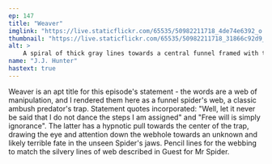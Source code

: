 ```yaml
---
ep: 147
title: "Weaver"
imglink: "https://live.staticflickr.com/65535/50982211718_4de74e6392_o.jpg"
thumbnail: "https://live.staticflickr.com/65535/50982211718_31866c92d9_q.jpg"
alt: >
    A spiral of thick gray lines towards a central funnel framed with the words “Well, let it never be said that I do not dance the steps that I am assigned”, the final word curving to echo the funnel’s edge. Leading into the blackness at the funnel&#x27;s centre the writing continues: “Free Will is simply Ignorance.”
name: "J.J. Hunter"
hastext: true
---
```

Weaver is an apt title for this episode's statement - the words are a web of manipulation, and I rendered them here as a funnel spider's web, a classic ambush predator's trap. Statement quotes incorporated: "Well, let it never be said that I do not dance the steps I am assigned" and "Free will is simply ignorance". The latter has a hypnotic pull towards the center of the trap, drawing the eye and attention down the webhole towards an unknown and likely terrible fate in the unseen Spider's jaws. Pencil lines for the webbing to match the silvery lines of web described in Guest for Mr Spider.